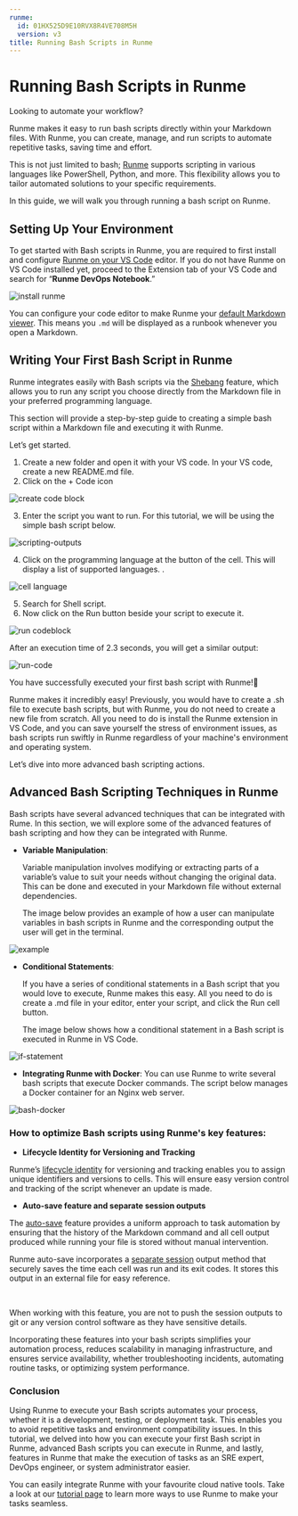 ```yaml
---
runme:
  id: 01HX525D9E10RVX8R4VE708M5H
  version: v3
title: Running Bash Scripts in Runme
---
```


# Running Bash Scripts in Runme

Looking to automate your workflow?

Runme makes it easy to run bash scripts directly within your Markdown files. With Runme, you can create, manage, and run scripts to automate repetitive tasks, saving time and effort.

This is not just limited to bash; [Runme](https://runme.dev/) supports scripting in various languages like PowerShell, Python, and more. This flexibility allows you to tailor automated solutions to your specific requirements.

In this guide, we will walk you through running a bash script on Runme.

## **Setting Up Your Environment**

To get started with Bash scripts in Runme, you are required to first install and configure [Runme on your VS Code](https://docs.runme.dev/installation/installrunme) editor. If you do not have Runme on VS Code installed yet, proceed to the Extension tab of your VS Code and search for “**Runme DevOps Notebook**.”

![install runme](../../../static/img/guide-page/runme-notebooks.png)

You can configure your code editor to make Runme your [default Markdown viewer](https://docs.runme.dev/installation/installrunme#how-to-set-vs-code-as-your-default-markdown-viewer). This means you `.md` will be displayed as a runbook whenever you open a Markdown.

## **Writing Your First Bash Script in Runme**

Runme integrates easily with Bash scripts via the [Shebang](https://docs.runme.dev/configuration/shebang) feature, which allows you to run any script you choose directly from the Markdown file in your preferred programming language.

This section will provide a step-by-step guide to creating a simple bash script within a Markdown file and executing it with Runme.

Let’s get started.

1. Create a new folder and open it with your VS code. In your VS code, create a new README.md file.
2. Click on the + Code icon

![create code block](../../../static/img/guide-page/codeblock.png)

3. Enter the script you want to run. For this tutorial, we will be using the simple bash script below.

![scripting-outputs](../../../static/img/guide-page/scripting-outputs.png)

4. Click on the programming language at the button of the cell. This will display a list of supported languages. .

![cell language](../../../static/img/guide-page/language-mode.png)

5. Search for Shell script.
6. Now click on the Run button beside your script to execute it.

![run codeblock](../../../static/img/guide-page/executionpromt.png)

After an execution time of 2.3 seconds, you will get a similar output:

![run-code](../../../static/img/guide-page/runme-users.png)

You have successfully executed your first bash script with Runme!🎉

Runme makes it incredibly easy! Previously, you would have to create a .sh   file to execute bash scripts, but with Runme, you do not need to create a new file from scratch. All you need to do is install the Runme extension in VS Code, and you can save yourself the stress of environment issues, as bash scripts run swiftly in Runme regardless of your machine's environment and operating system.

Let’s dive into more advanced bash scripting actions.

## **Advanced Bash Scripting Techniques in Runme**

Bash scripts have several advanced techniques that can be integrated with Rume. In this section, we will explore some of the advanced features of bash scripting and how they can be integrated with Runme.

* **Variable Manipulation**:

   Variable manipulation involves modifying or extracting parts of a variable’s value to suit your needs without changing the original data. This can be done and executed in your Markdown file without external dependencies.

   The image below provides an example of how a user can manipulate variables in bash scripts in Runme and the corresponding output the user will get in the terminal.

![example](../../../static/img/guide-page/var-maniuplation.png)

* **Conditional Statements**:

   If you have a series of conditional statements in a Bash script that you would love to execute, Runme makes this easy. All you need to do is create a .md file in your editor, enter your script, and click the Run cell button.

   The image below shows how a conditional statement in a Bash script is executed in Runme in VS Code.

![if-statement](../../../static/img/guide-page/ifstatement.png)

* **Integrating Runme with Docker**:
   You can use Runme to write several bash scripts that execute Docker commands. The script below manages a Docker container for an Nginx web server.

![bash-docker](../../../static/img/guide-page/docker-bash.png)

### How to optimize Bash scripts using Runme's key features:

- **Lifecycle Identity for Versioning and Tracking**

Runme’s [lifecycle identity](https://docs.runme.dev/configuration/lifecycle-identity) for versioning and tracking enables you to assign unique identifiers and versions to cells. This will ensure easy version control and tracking of the script whenever an update is made.

- **Auto-save feature and separate session outputs**

The [auto-save](https://docs.runme.dev/configuration/auto-save) feature provides a uniform approach to task automation by ensuring that the history of the Markdown command and all cell output produced while running your file is stored without manual intervention.

Runme auto-save incorporates a [separate session](https://docs.runme.dev/configuration/auto-save#session-outputs) output method that securely saves the time each cell was run and its exit codes. It stores this output in an external file for easy reference.

<br />
<Infobox type="sidenote" title="Note">

When working with this feature, you are not to push the session outputs to git or any version control software as they have sensitive details.

</Infobox>

Incorporating these features into your bash scripts simplifies your automation process, reduces scalability in managing infrastructure, and ensures service availability, whether troubleshooting incidents, automating routine tasks, or optimizing system performance.

### Conclusion

Using Runme to execute your Bash scripts automates your process, whether it is a development, testing, or deployment task. This enables you to avoid repetitive tasks and environment compatibility issues. In this tutorial, we delved into how you can execute your first Bash script in Runme, advanced Bash scripts you can execute in Runme, and lastly, features in Runme that make the execution of tasks as an SRE expert, DevOps engineer, or system administrator easier.

You can easily integrate Runme with your favourite cloud native tools. Take a look at our [tutorial page](https://docs.runme.dev/guide/) to learn more ways to use Runme to make your tasks seamless.

